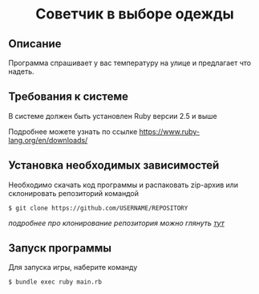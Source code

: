 <h1 align="center">Советчик в выборе одежды</h1>

## Описание

Программа спрашивает у вас температуру на улице и предлагает что надеть.

## Требования к системе
В системе должен быть установлен Ruby версии 2.5 и выше

Подробнее можете узнать по ссылке https://www.ruby-lang.org/en/downloads/

## Установка необходимых зависимостей
Необходимо скачать код программы и распаковать zip-архив или склонировать репозиторий командой 
```
$ git clone https://github.com/USERNAME/REPOSITORY
```
_подробнее про клонирование репозитория можно глянуть [тут](https://help.github.com/en/github/creating-cloning-and-archiving-repositories/cloning-a-repository)_


## Запуск программы

Для запуска игры, наберите команду
```
$ bundle exec ruby main.rb
```
